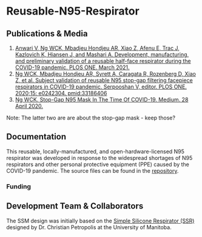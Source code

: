 # Reusable-N95-Respirator

## Publications & Media
1. [Anwari V, Ng WCK, Mbadjeu Hondjeu AR, Xiao Z, Afenu E, Trac J, Kazlovich K, Hiansen J, and Mashari A. Development, manufacturing, and preliminary validation of a reusable half-face respirator during the COVID-19 pandemic. PLOS ONE. March 2021.](https://journals.plos.org/plosone/article?id=10.1371/journal.pone.0247575)
2. [Ng WCK, Mbadjeu Hondjeu AR, Syrett A, Caragata R, Rozenberg D, Xiao Z, et al. Subject validation of reusable N95 stop-gap filtering facepiece respirators in COVID-19 pandemic. Serpooshan V, editor. PLOS ONE. 2020;15: e0242304. pmid:33186406](https://journals.plos.org/plosone/article?id=10.1371/journal.pone.0242304)
3. [Ng WCK. Stop-Gap N95 Mask In The Time Of COVID-19. Medium. 28 April 2020.](https://medium.com/@williamckng/stop-gap-n95-mask-in-the-time-of-covid-19-a615be38eb31)

Note: The latter two are are about the stop-gap mask - keep those?

## Documentation
This reusable, locally-manufactured, and open-hardware-licensed N95 respirator was developed in response to the widespread shortages of N95 respirators and other personal protective equipment (PPE) caused by the COVID-19 pandemic. The source files can be found in the [repository](https://github.com/tgh-apil/Reusable-N95-Respirator/tree/master/source%20files).

### Funding

## Development Team & Collaborators
The SSM design was initially based on the [Simple Silicone Respirator (SSR)](https://github.com/cpetropolis/Simple-Silicone-Respirator) designed by Dr. Christian Petropolis at the University of Manitoba. 
